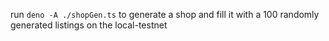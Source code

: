 run `deno -A ./shopGen.ts` to generate a shop and fill it with a 100 randomly
generated listings on the local-testnet
